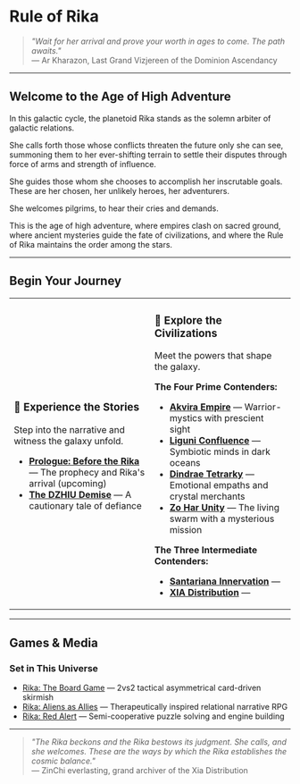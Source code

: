 # Rule of Rika

> *"Wait for her arrival and prove your worth in ages to come. The path awaits."*  
> — Ar Kharazon, Last Grand Vizjereen of the Dominion Ascendancy

---

## Welcome to the Age of High Adventure

In this galactic cycle, the planetoid Rika stands as the solemn arbiter of galactic relations. 

She calls forth those whose conflicts threaten the future only she can see, summoning them to her ever-shifting terrain to settle their disputes through force of arms and strength of influence. 

She guides those whom she chooses to accomplish her inscrutable goals. These are her chosen, her unlikely heroes, her adventurers. 

She welcomes pilgrims, to hear their cries and demands. 

This is the age of high adventure, where empires clash on sacred ground, where ancient mysteries guide the fate of civilizations, and where the Rule of Rika maintains the order among the stars.

---

## Begin Your Journey

<table>
<tr>
<td width="50%">

### 📖 **Experience the Stories**
Step into the narrative and witness the galaxy unfold.

- [**Prologue: Before the Rika**](00-prologue.md) — The prophecy and Rika's arrival (upcoming)
- [**The DZHIU Demise**](01-the-dzhiu-demise.md) — A cautionary tale of defiance



</td>
<td width="50%">

### 🌌 **Explore the Civilizations**
Meet the powers that shape the galaxy.

**The Four Prime Contenders:**
- [**Akvira Empire**](akvira.md) — Warrior-mystics with prescient sight
- [**Liguni Confluence**](liguni-confluence.md) — Symbiotic minds in dark oceans
- [**Dindrae Tetrarky**](dindrae-tetrarky.md) — Emotional empaths and crystal merchants
- [**Zo Har Unity**](zo-har.md) — The living swarm with a mysterious mission

**The Three Intermediate Contenders:**
- [**Santariana Innervation**](santariana.md) —
- [**XIA Distribution**](xia-distribution.md) —



</td>
</tr>
</table>

---

## Games & Media

### Set in This Universe
- [Rika: The Board Game](rika-board-game.md) — 2vs2 tactical asymmetrical card-driven skirmish
- [Rika: Aliens as Allies](rika-rpg.md) — Therapeutically inspired relational narrative RPG
- [Rika: Red Alert](rika-red-alert.md) — Semi-cooperative puzzle solving and engine building

---

> *"The Rika beckons and the Rika bestows its judgment. She calls, and she welcomes. These are the ways by which the Rika establishes the cosmic balance."*  
> — ZinChi everlasting, grand archiver of the Xia Distribution
